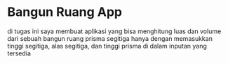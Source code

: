 # Bangun Ruang App

di tugas ini saya membuat aplikasi yang bisa menghitung luas dan volume dari sebuah bangun ruang prisma segitiga hanya dengan memasukkan tinggi segitiga, alas segitiga, dan tinggi prisma di dalam inputan yang tersedia
